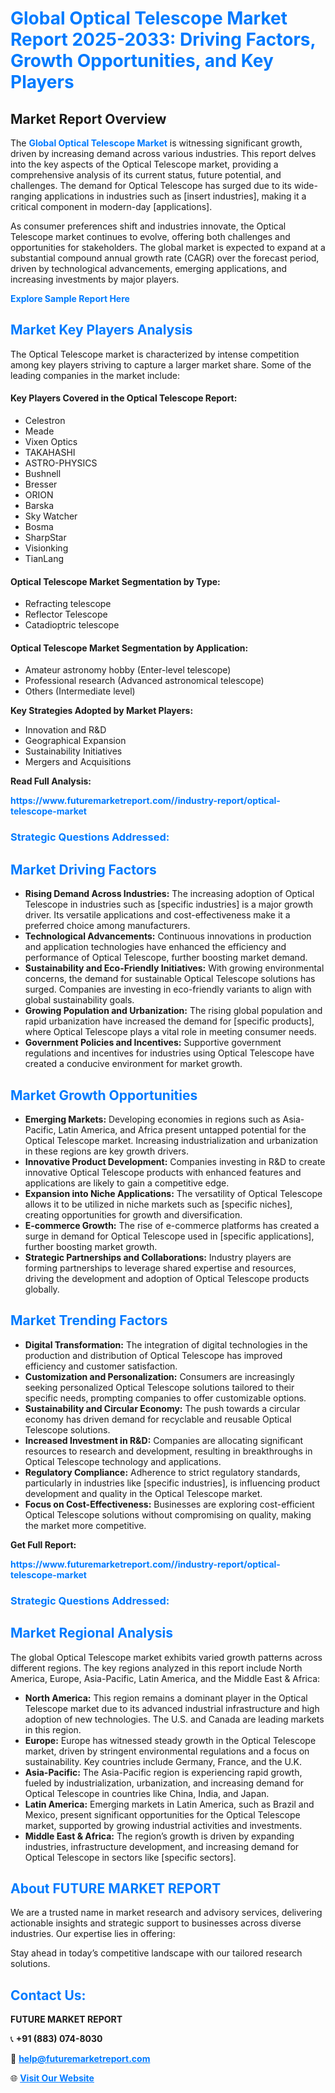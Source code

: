 <h1 style="color: #007BFF;">Global Optical Telescope Market Report 2025-2033: Driving Factors, Growth Opportunities, and Key Players</h1>

<section id="overview">
<h2>Market Report Overview</h2>
<p>The <a href="https://www.futuremarketreport.com//industry-report/optical-telescope-market" style="color: #007BFF; text-decoration: none;"><strong>Global Optical Telescope Market</strong></a> is witnessing significant growth, driven by increasing demand across various industries. This report delves into the key aspects of the Optical Telescope market, providing a comprehensive analysis of its current status, future potential, and challenges. The demand for Optical Telescope has surged due to its wide-ranging applications in industries such as [insert industries], making it a critical component in modern-day [applications].</p>
<p>As consumer preferences shift and industries innovate, the Optical Telescope market continues to evolve, offering both challenges and opportunities for stakeholders. The global market is expected to expand at a substantial compound annual growth rate (CAGR) over the forecast period, driven by technological advancements, emerging applications, and increasing investments by major players.</p>
</section>

<section id="overview">
<p><a href="https://www.futuremarketreport.com//request-sample/reportId=84948" style="color: #007BFF; text-decoration: none;"><strong>Explore Sample Report Here</strong></a></p>
</section>

<section id="key-players">
<h2 style="color: #007BFF;">Market Key Players Analysis</h2>
<p>The Optical Telescope market is characterized by intense competition among key players striving to capture a larger market share. Some of the leading companies in the market include:</p>
<h4>Key Players Covered in the Optical Telescope Report:</h4>
<ul><li>Celestron</li><li>Meade</li><li>Vixen Optics</li><li>TAKAHASHI</li><li>ASTRO-PHYSICS</li><li>Bushnell</li><li>Bresser</li><li>ORION</li><li>Barska</li><li>Sky Watcher</li><li>Bosma</li><li>SharpStar</li><li>Visionking</li><li>TianLang</li></ul>
<h4>Optical Telescope Market Segmentation by Type:</h4>
<ul><li>Refracting telescope</li><li>Reflector Telescope</li><li>Catadioptric telescope</li></ul>

<h4>Optical Telescope Market Segmentation by Application:</h4>
<ul><li>Amateur astronomy hobby (Enter-level telescope)</li><li>Professional research (Advanced astronomical telescope)</li><li>Others (Intermediate level)</li></ul>
<p><strong>Key Strategies Adopted by Market Players:</strong></p>
<ul>
<li>Innovation and R&D</li>
<li>Geographical Expansion</li>
<li>Sustainability Initiatives</li>
<li>Mergers and Acquisitions</li>
</ul>
</section>

<section>
<p><strong>Read Full Analysis: </strong></p><a href="https://www.futuremarketreport.com//industry-report/optical-telescope-market" style="color: #007BFF; text-decoration: none;"><strong>https://www.futuremarketreport.com//industry-report/optical-telescope-market</strong></a>
<h3 style="color: #007BFF;">Strategic Questions Addressed:</h3>
</section>

<section id="driving-factors">
<h2 style="color: #007BFF;">Market Driving Factors</h2>
<ul>
<li><strong>Rising Demand Across Industries:</strong> The increasing adoption of Optical Telescope in industries such as [specific industries] is a major growth driver. Its versatile applications and cost-effectiveness make it a preferred choice among manufacturers.</li>
<li><strong>Technological Advancements:</strong> Continuous innovations in production and application technologies have enhanced the efficiency and performance of Optical Telescope, further boosting market demand.</li>
<li><strong>Sustainability and Eco-Friendly Initiatives:</strong> With growing environmental concerns, the demand for sustainable Optical Telescope solutions has surged. Companies are investing in eco-friendly variants to align with global sustainability goals.</li>
<li><strong>Growing Population and Urbanization:</strong> The rising global population and rapid urbanization have increased the demand for [specific products], where Optical Telescope plays a vital role in meeting consumer needs.</li>
<li><strong>Government Policies and Incentives:</strong> Supportive government regulations and incentives for industries using Optical Telescope have created a conducive environment for market growth.</li>
</ul>
</section>

<section id="growth-opportunities">
<h2 style="color: #007BFF;">Market Growth Opportunities</h2>
<ul>
<li><strong>Emerging Markets:</strong> Developing economies in regions such as Asia-Pacific, Latin America, and Africa present untapped potential for the Optical Telescope market. Increasing industrialization and urbanization in these regions are key growth drivers.</li>
<li><strong>Innovative Product Development:</strong> Companies investing in R&D to create innovative Optical Telescope products with enhanced features and applications are likely to gain a competitive edge.</li>
<li><strong>Expansion into Niche Applications:</strong> The versatility of Optical Telescope allows it to be utilized in niche markets such as [specific niches], creating opportunities for growth and diversification.</li>
<li><strong>E-commerce Growth:</strong> The rise of e-commerce platforms has created a surge in demand for Optical Telescope used in [specific applications], further boosting market growth.</li>
<li><strong>Strategic Partnerships and Collaborations:</strong> Industry players are forming partnerships to leverage shared expertise and resources, driving the development and adoption of Optical Telescope products globally.</li>
</ul>
</section>

<section id="trending-factors">
<h2 style="color: #007BFF;">Market Trending Factors</h2>
<ul>
<li><strong>Digital Transformation:</strong> The integration of digital technologies in the production and distribution of Optical Telescope has improved efficiency and customer satisfaction.</li>
<li><strong>Customization and Personalization:</strong> Consumers are increasingly seeking personalized Optical Telescope solutions tailored to their specific needs, prompting companies to offer customizable options.</li>
<li><strong>Sustainability and Circular Economy:</strong> The push towards a circular economy has driven demand for recyclable and reusable Optical Telescope solutions.</li>
<li><strong>Increased Investment in R&D:</strong> Companies are allocating significant resources to research and development, resulting in breakthroughs in Optical Telescope technology and applications.</li>
<li><strong>Regulatory Compliance:</strong> Adherence to strict regulatory standards, particularly in industries like [specific industries], is influencing product development and quality in the Optical Telescope market.</li>
<li><strong>Focus on Cost-Effectiveness:</strong> Businesses are exploring cost-efficient Optical Telescope solutions without compromising on quality, making the market more competitive.</li>
</ul>
</section>

<section>
<p><strong>Get Full Report: </strong></p><a href="https://www.futuremarketreport.com//industry-report/optical-telescope-market" style="color: #007BFF; text-decoration: none;"><strong>https://www.futuremarketreport.com//industry-report/optical-telescope-market</strong></a>
<h3 style="color: #007BFF;">Strategic Questions Addressed:</h3>
</section>


<section id="regional-analysis">
<h2 style="color: #007BFF;">Market Regional Analysis</h2>
<p>The global Optical Telescope market exhibits varied growth patterns across different regions. The key regions analyzed in this report include North America, Europe, Asia-Pacific, Latin America, and the Middle East & Africa:</p>
<ul>
<li><strong>North America:</strong> This region remains a dominant player in the Optical Telescope market due to its advanced industrial infrastructure and high adoption of new technologies. The U.S. and Canada are leading markets in this region.</li>
<li><strong>Europe:</strong> Europe has witnessed steady growth in the Optical Telescope market, driven by stringent environmental regulations and a focus on sustainability. Key countries include Germany, France, and the U.K.</li>
<li><strong>Asia-Pacific:</strong> The Asia-Pacific region is experiencing rapid growth, fueled by industrialization, urbanization, and increasing demand for Optical Telescope in countries like China, India, and Japan.</li>
<li><strong>Latin America:</strong> Emerging markets in Latin America, such as Brazil and Mexico, present significant opportunities for the Optical Telescope market, supported by growing industrial activities and investments.</li>
<li><strong>Middle East & Africa:</strong> The region’s growth is driven by expanding industries, infrastructure development, and increasing demand for Optical Telescope in sectors like [specific sectors].</li>
</ul>
</section>

<footer>
<h2 style="color: #007BFF;">About FUTURE MARKET REPORT</h2>
<p>We are a trusted name in market research and advisory services, delivering actionable insights and strategic support to businesses across diverse industries. Our expertise lies in offering:</p>

<p>Stay ahead in today’s competitive landscape with our tailored research solutions.</p>

<h2 style="color: #007BFF;">Contact Us:</h2>
<p><strong>FUTURE MARKET REPORT</strong></p>
<p>📞 <strong>+91 (883) 074-8030</strong></p>
<p>📧 <strong><a href="mailto:help@futuremarketreport.com" style="color: #007BFF;">help@futuremarketreport.com</a></strong></p>
<p>🌐 <strong><a href="https://www.futuremarketreport.com/" style="color: #007BFF;">Visit Our Website</a></strong></p>
</footer>